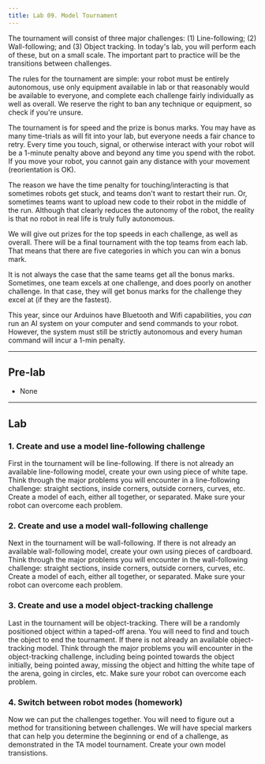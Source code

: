 ```yaml
---
title: Lab 09. Model Tournament
---
```


The tournament will consist of three major challenges: (1) Line-following; (2) Wall-following; and (3) Object tracking. In today's lab, you will perform each of these, but on a small scale. The important part to practice will be the transitions between challenges. 

The rules for the tournament are simple: your robot must be entirely autonomous, use only equipment available in lab or that reasonably would be available to everyone, and complete each challenge fairly individually as well as overall. We reserve the right to ban any technique or equipment, so check if you're unsure.

The tournament is for speed and the prize is bonus marks. You may have as many time-trials as will fit into your lab, but everyone needs a fair chance to retry. Every time you touch, signal, or otherwise interact with your robot will be a 1-minute penalty above and beyond any time you spend with the robot. If you move your robot, you cannot gain any distance with your movement (reorientation is OK).

The reason we have the time penalty for touching/interacting is that sometimes robots get stuck, and teams don't want to restart their run. Or, sometimes teams want to upload new code to their robot in the middle of the run. Although that clearly reduces the autonomy of the robot, the reality is that no robot in real life is truly fully autonomous.

We will give out prizes for the top speeds in each challenge, as well as overall. There will be a final tournament with the top teams from each lab. That means that there are five categories in which you can win a bonus mark.

It is not always the case that the same teams get all the bonus marks. Sometimes, one team excels at one challenge, and does poorly on another challenge. In that case, they will get bonus marks for the challenge they excel at (if they are the fastest).

This year, since our Arduinos have Bluetooth and Wifi capabilities, you *can* run an AI system on your computer and send commands to your robot. However, the system must still be strictly autonomous and every human command will incur a 1-min penalty.

---
## Pre-lab
- None

--- 
## Lab

### 1. Create and use a model line-following challenge
First in the tournament will be line-following. If there is not already an available line-following model, create your own using piece of white tape. Think through the major problems you will encounter in a line-following challenge: straight sections, inside corners, outside corners, curves, etc. Create a model of each, either all together, or separated. Make sure your robot can overcome each problem.

### 2. Create and use a model wall-following challenge
Next in the tournament will be wall-following. If there is not already an available wall-following model, create your own using pieces of cardboard. Think through the major problems you will encounter in the wall-following challenge: straight sections, inside corners, outside corners, curves, etc. Create a model of each, either all together, or separated. Make sure your robot can overcome each problem.

### 3. Create and use a model object-tracking challenge
Last in the tournament will be object-tracking. There will be a randomly positioned object within a taped-off arena. You will need to find and touch the object to end the tournament. If there is not already an available object-tracking model. Think through the major problems you will encounter in the object-tracking challenge, including being pointed towards the object initially, being pointed away, missing the object and hitting the white tape of the arena, going in circles, etc. Make sure your robot can overcome each problem.

### 4. Switch between robot modes (homework)
Now we can put the challenges together. You will need to figure out a method for transitioning between challenges. We will have special markers that can help you determine the beginning or end of a challenge, as demonstrated in the TA model tournament. Create your own model transistions.